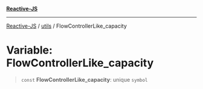 [**Reactive-JS**](../../README.md)

***

[Reactive-JS](../../README.md) / [utils](../README.md) / FlowControllerLike\_capacity

# Variable: FlowControllerLike\_capacity

> `const` **FlowControllerLike\_capacity**: unique `symbol`
